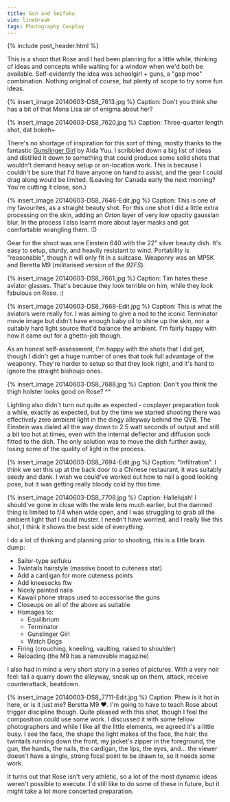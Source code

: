 ```yaml
---
title: Gun and Seifuku
vim: linebreak
tags: Photography Cosplay
---
```


{% include post_header.html %}

This is a shoot that Rose and I had been planning for a little while, thinking of ideas and concepts while waiting for a window when we'd both be available. Self-evidently the idea was schoolgirl + guns, a "gap moe" combination. Nothing original of course, but plenty of scope to try some fun ideas.

{% insert_image 20140603-DS8_7613.jpg %}
Caption: Don't you think she has a bit of that Mona Lisa air of enigma about her?

{% insert_image 20140603-DS8_7620.jpg %}
Caption: Three-quarter length shot, dat bokeh~

There's no shortage of inspiration for this sort of thing, mostly thanks to the fantastic [Gunslinger Girl]( http://en.wikipedia.org/wiki/Gunslinger_Girl ) by Aida Yuu. I scribbled down a big list of ideas and distilled it down to something that could produce some solid shots that wouldn't demand heavy setup or on-location work. This is because I couldn't be sure that I'd have anyone on hand to assist, and the gear I could drag along would be limited. (Leaving for Canada early the next morning? You're cutting it close, son.)

{% insert_image 20140603-DS8_7646-Edit.jpg %}
Caption: This is one of my favourites, as a straight beauty shot. For this one shot I did a little extra processing on the skin, adding an *Orton* layer of very low opacity gaussian blur. In the process I also learnt more about layer masks and got comfortable wrangling them. :D

Gear for the shoot was one Einstein 640 with the 22" silver beauty dish. It's easy to setup, sturdy, and heavily resistant to wind. Portability is "reasonable", though it will only fit in a suitcase. Weaponry was an MP5K and Beretta M9 (militarised version of the *92FS*).

{% insert_image 20140603-DS8_7661.jpg %}
Caption: Tim hates these aviator glasses. That's because they look terrible on him, while they look fabulous on Rose. :)

{% insert_image 20140603-DS8_7668-Edit.jpg %}
Caption: This is what the aviators were really for. I was aiming to give a nod to the iconic Terminator movie image but didn't have enough baby oil to shine up the skin, nor a suitably hard light source that'd balance the ambient. I'm fairly happy with how it came out for a ghetto-job though.

As an honest self-assessment, I'm happy with the shots that I did get, though I didn't get a huge number of ones that took full advantage of the weaponry. They're harder to setup so that they look right, and it's hard to ignore the straight bishoujo ones.

{% insert_image 20140603-DS8_7688.jpg %}
Caption: Don't you think the thigh holster looks good on Rose? ^^

Lighting also didn't turn out quite as expected - cosplayer preparation took a while, exactly as expected, but by the time we started shooting there was effectively zero ambient light in the dingy alleyway behind the QVB. The Einstein was dialed all the way down to 2.5 watt seconds of output and still a bit too hot at times, even with the internal deflector and diffusion sock fitted to the dish. The only solution was to move the dish further away, losing some of the quality of light in the process.

{% insert_image 20140603-DS8_7694-Edit.jpg %}
Caption: "Infiltration". I think we set this up at the back door to a Chinese restaurant, it was suitably seedy and dank. I wish we could've worked out how to nail a good looking pose, but it was getting really bloody cold by this time.

{% insert_image 20140603-DS8_7708.jpg %}
Caption: Hallelujah! I should've gone in close with the wide lens much earlier, but the damned thing is limited to f/4 when wide open, and I was struggling to grab all the ambient light that I could muster. I needn't have worried, and I really like this shot, I think it shows the best side of everything.

I do a lot of thinking and planning prior to shooting, this is a little brain dump:

* Sailor-type seifuku
* Twintails hairstyle (massive boost to cuteness stat)
* Add a cardigan for more cuteness points
* Add kneesocks ftw
* Nicely painted nails
* Kawaii phone straps used to accessorise the guns
* Closeups on all of the above as suitable
* Homages to:
    * Equilibrium
    * Terminator
    * Gunslinger Girl
    * Watch Dogs
* Firing (crouching, kneeling, vaulting, raised to shoulder)
* Reloading (the M9 has a removable magazine)

I also had in mind a very short story in a series of pictures. With a very noir feel: tail a quarry down the alleyway, sneak up on them, attack, receive counterattack, beatdown.

{% insert_image 20140603-DS8_7711-Edit.jpg %}
Caption: Phew is it hot in here, or is it just me? Beretta M9 ♥. I'm going to have to teach Rose about trigger discipline though. Quite pleased with this shot, though I feel the composition could use some work. I discussed it with some fellow photographers and while I like all the little elements, we agreed it's a little busy. I see the face, the shape the light makes of the face, the hair, the twintails running down the front, my jacket's zipper in the foreground, the gun, the hands, the nails, the cardigan, the lips, the eyes, and... the viewer doesn't have a single, strong focal point to be drawn to, so it needs some work.

It turns out that Rose isn't very athletic, so a lot of the most dynamic ideas weren't possible to execute. I'd still like to do some of these in future, but it might take a lot more concerted preparation.
